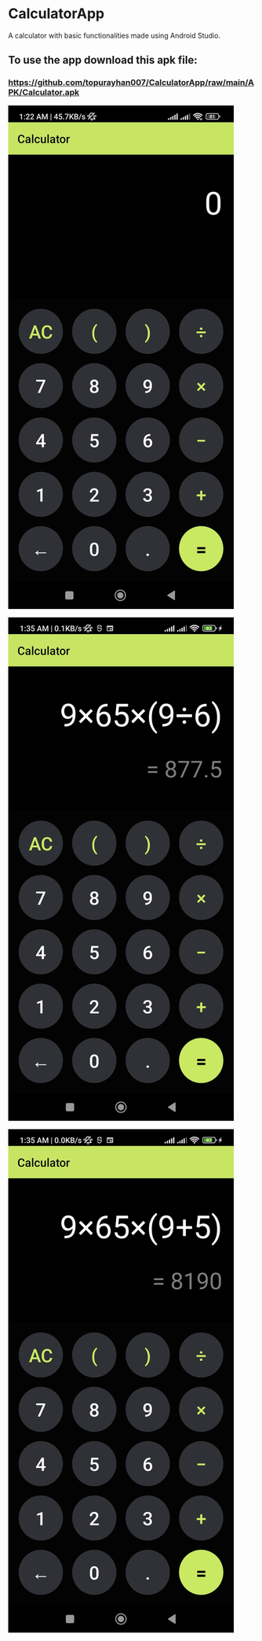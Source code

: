 # CalculatorApp

A calculator with basic functionalities made using Android Studio.

## To use the app download this apk file:

 ### https://github.com/topurayhan007/CalculatorApp/raw/main/APK/Calculator.apk
 

![Screenshot 1](Screenshots/1.jpg)

![Screenshot 2](Screenshots/2.jpg)

![Screenshot 3](Screenshots/3.jpg)


